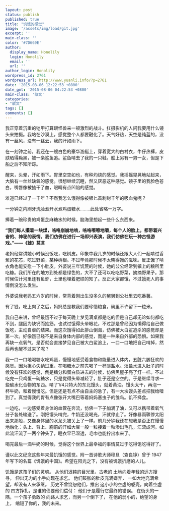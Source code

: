 ```yaml
---
layout: post
status: publish
published: true
title: "饥饿的感觉"
image: '/assets/img/load/git.jpg'
excerpt: ''
main-class: ''
color: '#7D669E'
author:
  display_name: Honolily
  login: Honolily
  email: ''
  url: ''
author_login: Honolily
wordpress_id: 2761
wordpress_url: http://www.yuanli.info/?p=2761
date: '2015-08-06 12:22:53 +0800'
date_gmt: '2015-08-06 04:22:53 +0800'
main-class: '散文'
categories:
- "散文"
tags: []
comments: []
---
```

我正穿着沉重的铠甲打算跟怪兽来一顿激烈的战斗。扛摄影机的人问我要用什么镜头来拍摄。我站在沙漠上，感觉整个人都要融化了。天气好热，天空是纯蓝的，没有一丝风，没有一丝云，我的汗如雨下。

在一刻钟之前，我还在一艘白色的豪华游艇上，穿着宽大的白衬衣，牛仔热裤，皮肤晒得黝黑，被一条鲨鱼追。鲨鱼啃去了我的一只鞋。船上另有一男一女，但是下船之后不知所踪。

醒来，头晕，汗如雨下。胃里空空如也，有种灼烧的感觉。我摇摇晃晃地站起来，大脑有一丝丝缺氧的感觉。很想继续沉睡，然又厌恶这种感觉。镜子里的我脸色苍白，嘴唇像被抽干了血，眼睛有点凹陷的感觉。

难道已经过了一千年？不然我怎么饿得像被银匕首刺封千年的吸血鬼呢？

一分钟之内刷牙洗脸煮开水煮鸡蛋糖水........此处省略一万字。

捧着一碗珍贵的鸡蛋芝麻糖水的时候，脑海里想起一些什么东西来。

**&ldquo;我们每人攥着一块煤，咯咯崩崩地啃，咯咯嚓嚓地嚼，每个人的脸上，都带着兴奋的、神秘的表情。我们仿佛在进行一场即兴表演，我们仿佛在玩一种古怪游戏。&rdquo;&mdash;&mdash;《蛙》莫言**

老妈经常讲她小时候没饭吃，吃树皮。印象中我几岁的时候还跟大人们一起啃过香蕉的花芯，吃过野菜，某种树根。不过毕竟那时候不太晓得饿的滋味。反正饿了啃衣角也能安慰一下小肚皮。外婆说三年饥荒的时候，她的公公经常到镇上的粮所里吃糠。我们所在的地方到处都是绿色的，大不了还可以吃吃野菜，摘摘野果子。那时候估计河里还有鱼虾，土里也埋着肥硕的知了。反正大家都饿，不过饿死人的事情倒没怎么发生。

外婆说我老妈五六岁的时候，常背着刚出生没多久的舅舅到公社里去吃番薯。

有了钱，吃上肉了之后，妈妈总是教我们要珍惜粮食，碗里不许留下一粒米。

我自己来讲，曾经最饿不过于每天晚上梦见满桌都是吃的但是自己却无论如何都吃不到，腿因为缺钙而抽筋。也试过饿得头晕眼花，不过那是曾经因为懒得给自己做饭吃，主动自虐的结果。而这次饿得如此排山倒海，仿佛被大白鲨追杀的感觉却是第一次。好像饿已经不是来自身体内部的感觉，而是一种来自外部的恐惧。如果我再缺一点氧气，是否就会直接梦见自己被大白鲨追上，一口一口地把自己啃掉，然后再也醒不过来了呢？

我一口一口地喝糖水吃鸡蛋，慢慢地感受着食物和能量进入体内，五脏六腑狂欢的感觉。因为担心失纳过重，在喝糖水之前先喝了一杯淡盐水。淡盐水进入肚子的时候没有狂欢的感觉，倒是糖分和蛋白质进去的时候，仿佛黑屋子亮了灯一样。不过吃完一只鸡蛋一碗糖水，只是觉得头晕减轻了，肚子还是空空的。于是继续寻求一些碳水化合物的东西。啃了1/4只特大的东北馒头，就着黄油。馒头太干，再泡一杯牛奶，和着慢慢吃。但是还是有点不由自主的急了，有一大块馒头差点把我给噎到了。真觉得我的胃有点像张开大嘴巴等着妈妈塞虫子的雏鸟。饥不择食。

一边吃，一边感受着身体的血管在奔流，仿佛一下子加满了油，又可以携带着氧气分子各处输送了。刚把馒头啃完，牛奶还没喝光，汗就停止了。好像暴雨骤停太阳出来那般，又像身体里的水龙头被关上了一样。前几分钟我还在想我是否正在慢慢地融化：头上、背上、胸前的汗如大豆一般一粒接着一粒渗出毛孔，汇流成河。如此流汗流了一两个钟头了，睡衣早已湿透，毛巾也能拧出水来了。

喝完最后一滴牛奶的时候，觉得这个世界上最幸福的事情莫过于吃得饱吃得好了。

谨以此文纪念这些年来最饥饿的感觉。附一首诗歌大师穆旦（查良铮）曾于 1947 年写下的名篇《饥饿的中国》。希望在阳光之下，没有被饥饿折磨的人儿。

饥饿是这孩子们的灵魂。
从他们迟钝的目光里，古老的
土地向着年轻的远方搜寻，
伸出无力的小手向现在求乞。
他们鼓胀的肚皮充满嫌弃，
一如大地充满希望，却没有人来承继。
历史不曾饶恕他们，推出
这小小的空虚的躯壳，向着空虚的
四方挣扎，是谁的债要他们偿付：
他们于是履行它最终的错误。
在街头的一隅，一个孩子勇敢的
向路人求乞，而另一个倒下了，
在他的弱小的，绝望的身上，
缩短了你的，我的未来。

